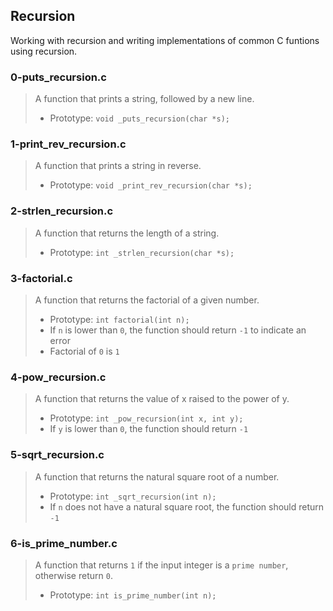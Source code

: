 ## Recursion
Working with recursion and writing implementations of common C funtions using
recursion.

### 0-puts_recursion.c
> A function that prints a string, followed by a new line.
> * Prototype: ```void _puts_recursion(char *s);```

### 1-print_rev_recursion.c
> A function that prints a string in reverse.
> * Prototype: ```void _print_rev_recursion(char *s);```

### 2-strlen_recursion.c
> A function that returns the length of a string.
> * Prototype: ```int _strlen_recursion(char *s);```

### 3-factorial.c
> A function that returns the factorial of a given number.
> * Prototype: ```int factorial(int n);```
> * If ```n``` is lower than ```0```, the function should return ```-1``` to indicate an error
> * Factorial of ```0``` is ```1```

### 4-pow_recursion.c
> A function that returns the value of x raised to the power of y.
> * Prototype: ```int _pow_recursion(int x, int y);```
> * If ```y``` is lower than ```0```, the function should return ```-1```

### 5-sqrt_recursion.c
> A function that returns the natural square root of a number.
> * Prototype: ```int _sqrt_recursion(int n);```
> * If ```n``` does not have a natural square root, the function should return ```-1```

### 6-is_prime_number.c
> A function that returns ```1``` if the input integer is a ```prime number```, otherwise return ```0```.
> * Prototype: ```int is_prime_number(int n);```
